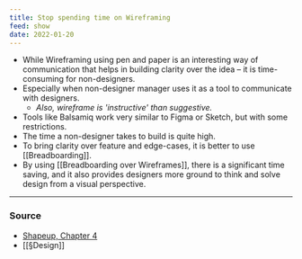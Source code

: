```yaml
---
title: Stop spending time on Wireframing
feed: show
date: 2022-01-20
---
```

- While Wireframing using pen and paper is an interesting way of communication that helps in building clarity over the idea – it is time-consuming for non-designers. 
- Especially when non-designer manager uses it as a tool to communicate with designers. 
	- *Also, wireframe is 'instructive' than suggestive.*
- Tools like Balsamiq work very similar to Figma or Sketch, but with some restrictions. 
- The time a non-designer takes to build is quite high. 
- To bring clarity over feature and edge-cases, it is better to use [[Breadboarding]]. 
- By using [[Breadboarding over Wireframes]], there is a significant time saving, and it also provides designers more ground to think and solve design from a visual perspective.

---

### Source
- [Shapeup, Chapter 4](https://basecamp.com/shapeup/1.3-chapter-04#breadboarding)
- [[§Design]]